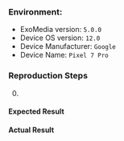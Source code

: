 ### Environment:
 - ExoMedia version: `5.0.0`
 - Device OS version: `12.0`
 - Device Manufacturer: `Google`
 - Device Name: `Pixel 7 Pro`
 
### Reproduction Steps
 0.  

#### Expected Result

#### Actual Result
